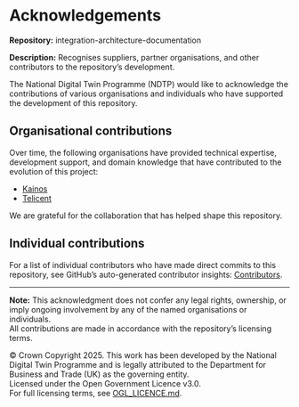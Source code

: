 # Acknowledgements
**Repository:** integration-architecture-documentation

**Description:** Recognises suppliers, partner organisations, and other contributors to the repository’s development.

<!-- SPDX-License-Identifier: OGL-UK-3.0 -->

The National Digital Twin Programme (NDTP) would like to acknowledge the contributions of various organisations and individuals who have supported the development of this repository.

## Organisational contributions
Over time, the following organisations have provided technical expertise, development support, and domain knowledge that have contributed to the evolution of this project:
- [Kainos](https://www.kainos.com/)
- [Telicent](https://telicent.io/)


We are grateful for the collaboration that has helped shape this repository.

## Individual contributions
For a list of individual contributors who have made direct commits to this repository, see GitHub’s auto-generated contributor insights: [Contributors](https://github.com/National-Digital-Twin/secure-agent-graph/graphs/contributors).

---  

**Note:** This acknowledgment does not confer any legal rights, ownership, or imply ongoing involvement by any of the named organisations or individuals.  
All contributions are made in accordance with the repository’s licensing terms.  

© Crown Copyright 2025. This work has been developed by the National Digital Twin Programme and is legally attributed to the Department for Business and Trade (UK) as the governing entity.  
Licensed under the Open Government Licence v3.0.  
For full licensing terms, see [OGL_LICENCE.md](OGL_LICENCE.md).  
